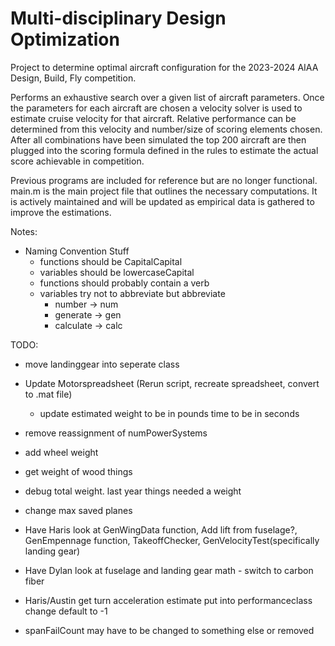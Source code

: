 # Multi-disciplinary Design Optimization

Project to determine optimal aircraft configuration for the 2023-2024 AIAA Design, Build, Fly competition.

Performs an exhaustive search over a given list of aircraft parameters. Once the parameters for each aircraft are chosen a velocity solver is used to estimate cruise velocity for that aircraft. Relative performance can be determined from this velocity and number/size of scoring elements chosen. After all combinations have been simulated the top 200 aircraft are then plugged into the scoring formula defined in the rules to estimate the actual score achievable in competition.

Previous programs are included for reference but are no longer functional. main.m is the main project file that outlines the necessary computations. It is actively maintained and will be updated as empirical data is gathered to improve the estimations.

Notes:

- Naming Convention Stuff
  - functions should be CapitalCapital
  - variables should be lowercaseCapital
  - functions should probably contain a verb
  - variables try not to abbreviate but abbreviate
    - number -> num
    - generate -> gen
    - calculate -> calc

TODO:

- move landinggear into seperate class
- Update Motorspreadsheet (Rerun script, recreate spreadsheet, convert to .mat file)
  - update estimated weight to be in pounds time to be in seconds
- remove reassignment of numPowerSystems
- add wheel weight
- get weight of wood things
- debug total weight. last year things needed a weight
- change max saved planes

- Have Haris look at GenWingData function, Add lift from fuselage?, GenEmpennage function, TakeoffChecker, GenVelocityTest(specifically landing gear)
- Have Dylan look at fuselage and landing gear math - switch to carbon fiber
- Haris/Austin get turn acceleration estimate put into performanceclass change default to -1

- spanFailCount may have to be changed to something else or removed